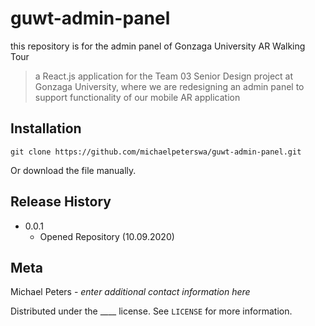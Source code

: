 # guwt-admin-panel
this repository is for the admin panel of Gonzaga University AR Walking Tour
> a React.js application for the Team 03 Senior Design project at Gonzaga University, where we are redesigning an admin panel to support functionality of our mobile AR application
## Installation
```
git clone https://github.com/michaelpeterswa/guwt-admin-panel.git
```
Or download the file manually.
## Release History
* 0.0.1
   * Opened Repository (10.09.2020)
## Meta
Michael Peters - *enter additional contact information here*

Distributed under the ____ license. See ``LICENSE`` for more information.